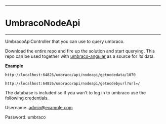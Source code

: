 ***
# UmbracoNodeApi
***
UmbracoApiController that you can use to query umbraco.

Download the entire repo and fire up the solution and start querying. This repo can be used together with [umbraco-angular](https://github.com/noshitsherlock/umbraco-angular) as a source for its data.

**Example**

`http://localhost:64826/umbraco/api/nodeapi/getnodedata/1070`

`http://localhost:64826/umbraco/api/nodeapi/getnodebyurl?url=/`

The database is included so if you wan't to log in to umbraco use the following credentials.

Username: admin@example.com

Password: umbraco
